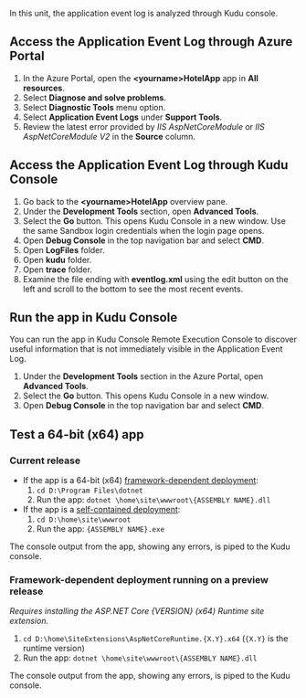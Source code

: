 In this unit, the application event log is analyzed through Kudu console.

## Access the Application Event Log through Azure Portal

1. In the Azure Portal, open the **&lt;yourname&gt;HotelApp** app in **All resources**.
1. Select **Diagnose and solve problems**.
1. Select **Diagnostic Tools** menu option.
1. Select **Application Event Logs** under **Support Tools**.
1. Review the latest error provided by *IIS AspNetCoreModule* or *IIS AspNetCoreModule V2* in the **Source** column.

## Access the Application Event Log through Kudu Console

1. Go back to the **&lt;yourname&gt;HotelApp** overview pane.
1. Under the **Development Tools** section, open **Advanced Tools**. 
1. Select the **Go** button. This opens Kudu Console in a new window. Use the same Sandbox login credentials when the login page opens.
1. Open **Debug Console** in the top navigation bar and select **CMD**.
1. Open **LogFiles** folder.
1. Open **kudu** folder.
1. Open **trace** folder.
1. Examine the file ending with **eventlog.xml** using the edit button on the left and scroll to the bottom to see the most recent events.

## Run the app in Kudu Console

You can run the app in Kudu Console Remote Execution Console to discover useful information that is not immediately visible in the Application Event Log.

1. Under the **Development Tools** section in the Azure Portal, open **Advanced Tools**. 
1. Select the **Go** button. This opens Kudu Console in a new window.
1. Open **Debug Console** in the top navigation bar and select **CMD**.

## Test a 64-bit (x64) app

### Current release

* If the app is a 64-bit (x64) [framework-dependent deployment](/dotnet/core/deploying/#framework-dependent-deployments-fdd):
  1. `cd D:\Program Files\dotnet`
  1. Run the app: `dotnet \home\site\wwwroot\{ASSEMBLY NAME}.dll`
* If the app is a [self-contained deployment](/dotnet/core/deploying/#self-contained-deployments-scd):
  1. `cd D:\home\site\wwwroot`
  1. Run the app: `{ASSEMBLY NAME}.exe`

The console output from the app, showing any errors, is piped to the Kudu console.

### Framework-dependent deployment running on a preview release

*Requires installing the ASP.NET Core {VERSION} (x64) Runtime site extension.*

1. `cd D:\home\SiteExtensions\AspNetCoreRuntime.{X.Y}.x64` (`{X.Y}` is the runtime version)
1. Run the app: `dotnet \home\site\wwwroot\{ASSEMBLY NAME}.dll`

The console output from the app, showing any errors, is piped to the Kudu console.
